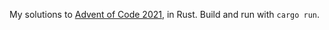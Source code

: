 My solutions to [Advent of Code 2021](https://adventofcode.com/2021/), in Rust. Build and run with `cargo run`.
